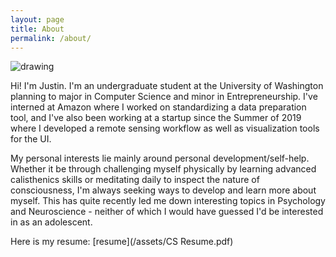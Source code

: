 ```yaml
---
layout: page
title: About
permalink: /about/
---
```


<link rel="stylesheet" href="/css/styles.css">
<img class="justin_face" src="/{{ site.baseurl }}/assets/christopher_justin_ong.JPG" alt="drawing"/>

Hi! I'm Justin. I'm an undergraduate student at the University of Washington planning to major in Computer Science and minor in Entrepreneurship. I've interned at Amazon where I worked on standardizing a data preparation tool, and I've also been working at a startup since the Summer of 2019 where I developed a remote sensing workflow as well as visualization tools for the UI.

My personal interests lie mainly around personal development/self-help. Whether it be through challenging myself physically by learning advanced calisthenics skills or meditating daily to inspect the nature of consciousness, I'm always seeking ways to develop and learn more about myself. This has quite recently led me down interesting topics in Psychology and Neuroscience - neither of which I would have guessed I'd be interested in as an adolescent.

Here is my resume: [resume](/assets/CS Resume.pdf)
